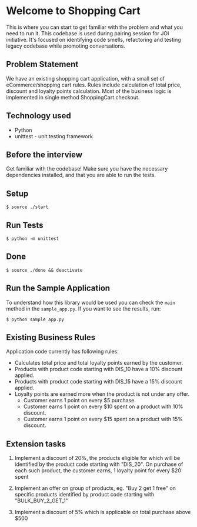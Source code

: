 # Welcome to Shopping Cart

This is where you can start to get familiar with the problem and what you need to run it.
This codebase is used during pairing session for JOI initiative.
It's focused on identifying code smells, refactoring and testing legacy codebase while promoting
conversations.

## Problem Statement
We have an existing shopping cart application, with a small set of eCommerce/shopping cart rules. Rules include calculation of total price, discount and loyalty points calculation. Most of the business logic is implemented in single method ShoppingCart.checkout.

## Technology used 
* Python
* unittest - unit testing framework

## Before the interview
Get familiar with the codebase! Make sure you have the necessary dependencies installed, and that you are able to run the tests. 


## Setup
```console
$ source ./start
```

## Run Tests
```console
$ python -m unittest
```

## Done
```console
$ source ./done && deactivate
```

## Run the Sample Application

To understand how this library would be used you can check the `main` method in the `sample_app.py`. If you want to see the results, run:

```console
$ python sample_app.py
```

## Existing Business Rules

Application code currently has following rules:

* Calculates total price and total loyalty points earned by the customer.
* Products with product code starting with DIS_10 have a 10% discount applied.
* Products with product code starting with DIS_15 have a 15% discount applied.
* Loyalty points are earned more when the product is not under any offer.
  * Customer earns 1 point on every $5 purchase.
  * Customer earns 1 point on every $10 spent on a product with 10% discount.
  * Customer earns 1 point on every $15 spent on a product with 15% discount.

## Extension tasks

1. Implement a discount of 20%, the products eligible for which will be identified by the product code starting with "DIS_20". On purchase of each such product, the customer earns, 1 loyalty point for every $20 spent

1. Implement an offer on group of products, eg. "Buy 2 get 1 free" on specific products identified by product code starting with "BULK_BUY_2_GET_1"

1. Implement a discount of 5% which is applicable on total purchase above $500
